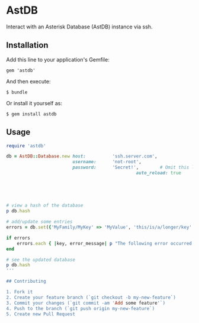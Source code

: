 # AstDB

Interact with an Asterisk Database (AstDB) instance via ssh.

## Installation

Add this line to your application's Gemfile:

    gem 'astdb'

And then execute:

    $ bundle

Or install it yourself as:

    $ gem install astdb

## Usage

```ruby
require 'astdb'

db = AstDB::Database.new host:     		'ssh.server.com',
                         username: 		'not-root',
                         password: 		'Secret!',        # Omit this line if using key-based auth.
												 auto_reload: true              # Optionally disable the automatic initial load
												                                # and updating of '.hash', instead opting to run
												                                # '.reload_database' manually. Useful in high 
												                                # latency or low bandwidth scenarios. 
																												# Default: true 

# view a hash of the database
p db.hash

# add/update some entries
errors = db.set({'MyFamily/MyKey' => 'MyValue', 'this/is/a/longer/key' => 'another value'})

if errors
	errors.each { |key, error_message| p "The following error occurred when trying to set #{key}: #{error}"
end

# see the updated database
p db.hash
'''

## Contributing

1. Fork it
2. Create your feature branch (`git checkout -b my-new-feature`)
3. Commit your changes (`git commit -am 'Add some feature'`)
4. Push to the branch (`git push origin my-new-feature`)
5. Create new Pull Request
